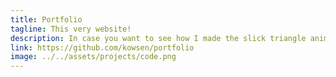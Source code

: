 ```yaml
---
title: Portfolio
tagline: This very website!
description: In case you want to see how I made the slick triangle animation at the top without any Javascript.
link: https://github.com/kowsen/portfolio
image: ../../assets/projects/code.png
---
```

